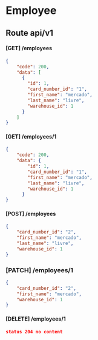 # Employee

## Route api/v1

#### [GET] /employees
```json
{
    "code": 200,
    "data": [
      {
        "id": 1,
        "card_number_id": "1",
        "first_name": "mercado",
        "last_name": "livre",
        "warehouse_id": 1
      }
    ]
}
```
#### [GET] /employees/1
```json
{
    "code": 200,
    "data": {
        "id": 1,
        "card_number_id": "1",
        "first_name": "mercado",
        "last_name": "livre",
        "warehouse_id": 1
      }    
}
```
#### [POST] /employees 
```json
{
    "card_number_id": "2",
    "first_name": "mercado",
    "last_name": "livre",
    "warehouse_id": 1
}
```

### [PATCH] /employees/1
```json
{
    "card_number_id": "2",
    "first_name": "mercado",
    "warehouse_id": 1
}
```

#### [DELETE] /employees/1
```json
status 204 no content
```
